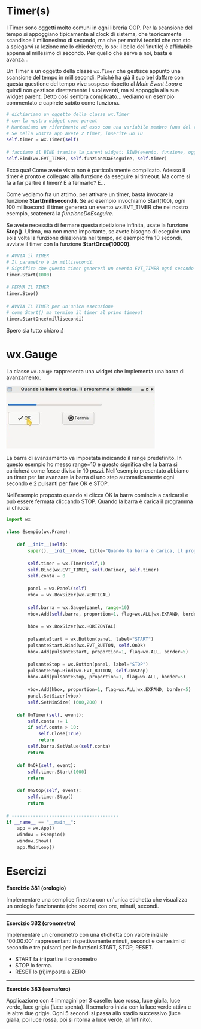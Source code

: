 # Timer(s)

I Timer sono oggetti molto comuni in ogni libreria OOP. Per la scansione
del tempo si appoggiano tipicamente al clock di sistema, che
teoricamente scandisce il milionesimo di secondo, ma che per motivi
tecnici che non sto a spiegarvi (a lezione me lo chiederete, lo so: il
bello dell'inutile) è affidabile appena al millesimo di secondo. Per
quello che serve a noi, basta e avanza...

Un Timer è un oggetto della classe `wx.Timer` che gestisce appunto una
scansione del tempo in millisecondi. Poiché ha già il suo bel daffare
con questa questione del tempo vive sospeso rispetto al *Main Event
Loop* e quindi non gestisce direttamente i suoi eventi, ma si appoggia
alla sua widget parent. Detto così sembra complicato... vediamo un
esempio commentato e capirete subito come funziona.

``` python
# dichiariamo un oggetto della classe wx.Timer
# con la nostra widget come parent
# Manteniamo un riferimento ad esso con una variabile membro (una del tipo self.var)
# Se nella vostra app avete 2 timer, inserite un ID
self.timer = wx.Timer(self)

# facciamo il BIND tramite la parent widget: BIND(evento, funzione, oggetto)
self.Bind(wx.EVT_TIMER, self.funzioneDaEseguire, self.timer)
```

Ecco qua! Come avete visto non è particolarmente complicato. Adesso il
timer è pronto e collegato alla funzione da eseguire al timeout. Ma come
si fa a far partire il timer? E a fermarlo? E...

Come vediamo fra un attimo, per attivare un timer, basta invocare la
funzione **Start(millisecondi)**. Se ad esempio invochiamo Start(100),
ogni 100 millisecondi il timer genererà un evento wx.EVT_TIMER che nel
nostro esempio, scatenerà la *funzioneDaEseguire*.

Se avete necessità di fermare questa ripetizione infinita, usate la
funzione **Stop()**. Ultima, ma non meno importante, se avete bisogno di
eseguire una sola volta la funzione dilazionata nel tempo, ad esempio
fra 10 secondi, avviate il timer con la funzione **StartOnce(10000)**.

``` python
# AVVIA il TIMER
# Il parametro è in millisecondi. 
# Significa che questo timer genererà un evento EVT_TIMER ogni secondo finchè non verrà fermato
timer.Start(1000)

# FERMA IL TIMER
timer.Stop()

# AVVIA IL TIMER per un'unica esecuzione
# come Start() ma termina il timer al primo timeout
timer.StartOnce(millisecondi)
```

Spero sia tutto chiaro :)


<!-- #################################################################################################################################### -->
# wx.Gauge

La classe `wx.Gauge` rappresenta una widget che implementa una barra di
avanzamento.

![image](images/wxGauge.jpg)

La barra di avanzamento va impostata indicando il range predefinito. In
questo esempio ho messo range=10 e questo significa che la barra si
caricherà come fosse divisa in 10 pezzi. Nell'esempio presentato
abbiamo un timer per far avanzare la barra di uno step automaticamente
ogni secondo e 2 pulsanti per fare OK e STOP.

Nell'esempio proposto quando si clicca OK la barra comincia a caricarsi
e può essere fermata cliccando STOP. Quando la barra è carica il
programma si chiude.

``` python
import wx

class Esempio(wx.Frame):

    def __init__(self):
        super().__init__(None, title="Quando la barra è carica, il programma si chiude")

        self.timer = wx.Timer(self,1)
        self.Bind(wx.EVT_TIMER, self.OnTimer, self.timer)        
        self.conta = 0

        panel = wx.Panel(self)
        vbox = wx.BoxSizer(wx.VERTICAL)
        
        self.barra = wx.Gauge(panel, range=10)
        vbox.Add(self.barra, proportion=1, flag=wx.ALL|wx.EXPAND, border=5)
        
        hbox = wx.BoxSizer(wx.HORIZONTAL)

        pulsanteStart = wx.Button(panel, label="START")
        pulsanteStart.Bind(wx.EVT_BUTTON, self.OnOk)
        hbox.Add(pulsanteStart, proportion=1, flag=wx.ALL, border=5)
        
        pulsanteStop = wx.Button(panel, label="STOP")
        pulsanteStop.Bind(wx.EVT_BUTTON, self.OnStop)
        hbox.Add(pulsanteStop, proportion=1, flag=wx.ALL, border=5)
        
        vbox.Add(hbox, proportion=1, flag=wx.ALL|wx.EXPAND, border=5)
        panel.SetSizer(vbox)
        self.SetMinSize( (600,200) )
        
    def OnTimer(self, event):
        self.conta += 1
        if self.conta > 10:
            self.Close(True)
            return
        self.barra.SetValue(self.conta)
        return

    def OnOk(self, event):
        self.timer.Start(1000)
        return

    def OnStop(self, event):
        self.timer.Stop()
        return

# ----------------------------------------
if __name__ == "__main__":
    app = wx.App()
    window = Esempio()
    window.Show()
    app.MainLoop()
```



<!-- #################################################################################################################################### -->
# Esercizi

**Esercizio 381 (orologio)**

Implementare una semplice finestra con un'unica etichetta che
visualizza un orologio funzionante (che scorre) con ore, minuti,
secondi.


----------------------------------------------------------------------------------


**Esercizio 382 (cronometro)**

Implementare un cronometro con una etichetta con valore iniziale
"00:00:00" rappresentanti rispettivamente minuti, secondi e centesimi
di secondo e tre pulsanti per le funzioni START, STOP, RESET.

-   START fa (ri)partire il cronometro
-   STOP lo ferma.
-   RESET lo (ri)imposta a ZERO

----------------------------------------------------------------------------------

**Esercizio 383 (semaforo)**

Applicazione con 4 immagini per 3 caselle: luce rossa, luce gialla, luce
verde, luce grigia (luce spenta). Il semaforo inizia con la luce verde
attiva e le altre due grigie. Ogni 5 secondi si passa allo stadio
successivo (luce gialla, poi luce rossa, poi si ritorna a luce verde,
all'infinito).

<br>
<br>
<br>

